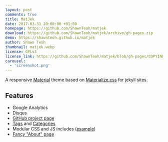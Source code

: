 ```yaml
---
layout: post
comments: true
title: MatJek
date: 2017-03-31 20:00:00 +01:00
homepage: https://github.com/ShawnTeoh/matjek
download: https://github.com/ShawnTeoh/matjek/archive/gh-pages.zip
demo: https://shawnteoh.github.io/matjek
author: Shawn Teoh
thumbnail: matjek.webp
license: GPLv3
license_link: https://github.com/ShawnTeoh/matjek/blob/gh-pages/COPYING
carousel:
  - 'screenshot.png'
---
```


A responsive [Material](https://material.io/) theme based on [Materialize.css](https://materializecss.com/) for jekyll sites.

## Features

* Google Analytics
* Disqus
* [GitHub project page](https://shawnteoh.github.io/matjek/projects/)
* [Tags](https://shawnteoh.github.io/matjek/tags/) and [Categories](https://shawnteoh.github.io/matjek/categories/)
* Modular CSS and JS includes ([example](https://github.com/ShawnTeoh/matjek/blob/gh-pages/projects.md/))
* [Fancy "About" page](https://shawnteoh.github.io/matjek/about)

